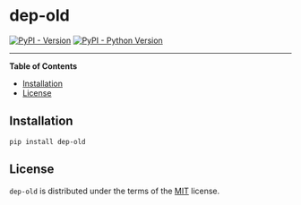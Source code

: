 # dep-old

[![PyPI - Version](https://img.shields.io/pypi/v/dep-old.svg)](https://pypi.org/project/dep-old)
[![PyPI - Python Version](https://img.shields.io/pypi/pyversions/dep-old.svg)](https://pypi.org/project/dep-old)

-----

**Table of Contents**

- [Installation](#installation)
- [License](#license)

## Installation

```console
pip install dep-old
```

## License

`dep-old` is distributed under the terms of the [MIT](https://spdx.org/licenses/MIT.html) license.
